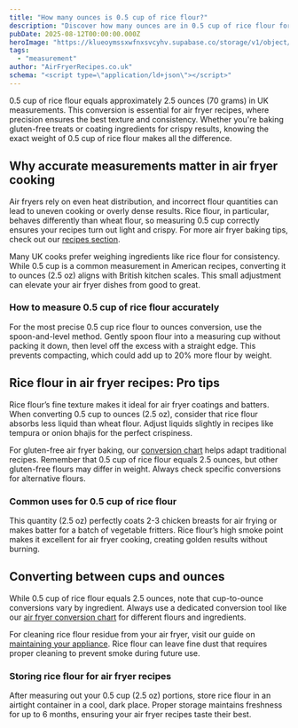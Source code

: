 ```yaml
---
title: "How many ounces is 0.5 cup of rice flour?"
description: "Discover how many ounces are in 0.5 cup of rice flour for perfect air fryer baking. Get accurate UK conversions and tips for flawless recipes."
pubDate: 2025-08-12T00:00:00.000Z
heroImage: "https://klueoymssxwfnxsvcyhv.supabase.co/storage/v1/object/public/md/how-many-ounces-is-0-5-cup-of-rice-flour-2327953a.webp"
tags:
  - "measurement"
author: "AirFryerRecipes.co.uk"
schema: "<script type=\"application/ld+json\"></script>"
---
```


<p>0.5 cup of rice flour equals approximately 2.5 ounces (70 grams) in UK measurements. This conversion is essential for air fryer recipes, where precision ensures the best texture and consistency. Whether you're baking gluten-free treats or coating ingredients for crispy results, knowing the exact weight of 0.5 cup of rice flour makes all the difference.</p>  

<h2>Why accurate measurements matter in air fryer cooking</h2>  
<p>Air fryers rely on even heat distribution, and incorrect flour quantities can lead to uneven cooking or overly dense results. Rice flour, in particular, behaves differently than wheat flour, so measuring 0.5 cup correctly ensures your recipes turn out light and crispy. For more air fryer baking tips, check out our <a href=https://www.airfryerrecipe.co.uk/recipes>recipes section</a>.</p>  

<p>Many UK cooks prefer weighing ingredients like rice flour for consistency. While 0.5 cup is a common measurement in American recipes, converting it to ounces (2.5 oz) aligns with British kitchen scales. This small adjustment can elevate your air fryer dishes from good to great.</p>  

<h3>How to measure 0.5 cup of rice flour accurately</h3>  
<p>For the most precise 0.5 cup rice flour to ounces conversion, use the spoon-and-level method. Gently spoon flour into a measuring cup without packing it down, then level off the excess with a straight edge. This prevents compacting, which could add up to 20% more flour by weight.</p>  

<h2>Rice flour in air fryer recipes: Pro tips</h2>  
<p>Rice flour’s fine texture makes it ideal for air fryer coatings and batters. When converting 0.5 cup to ounces (2.5 oz), consider that rice flour absorbs less liquid than wheat flour. Adjust liquids slightly in recipes like tempura or onion bhajis for the perfect crispiness.</p>  

<p>For gluten-free air fryer baking, our <a href=https://www.airfryerrecipe.co.uk/air-fryer-conversion-chart>conversion chart</a> helps adapt traditional recipes. Remember that 0.5 cup of rice flour equals 2.5 ounces, but other gluten-free flours may differ in weight. Always check specific conversions for alternative flours.</p>  

<h3>Common uses for 0.5 cup of rice flour</h3>  
<p>This quantity (2.5 oz) perfectly coats 2-3 chicken breasts for air frying or makes batter for a batch of vegetable fritters. Rice flour’s high smoke point makes it excellent for air fryer cooking, creating golden results without burning.</p>  

<h2>Converting between cups and ounces</h2>  
<p>While 0.5 cup of rice flour equals 2.5 ounces, note that cup-to-ounce conversions vary by ingredient. Always use a dedicated conversion tool like our <a href=https://www.airfryerrecipe.co.uk/air-fryer-conversion-chart>air fryer conversion chart</a> for different flours and ingredients.</p>  

<p>For cleaning rice flour residue from your air fryer, visit our guide on <a href=https://www.airfryerrecipe.co.uk/air-fryer-cleaner>maintaining your appliance</a>. Rice flour can leave fine dust that requires proper cleaning to prevent smoke during future use.</p>  

<h3>Storing rice flour for air fryer recipes</h3>  
<p>After measuring out your 0.5 cup (2.5 oz) portions, store rice flour in an airtight container in a cool, dark place. Proper storage maintains freshness for up to 6 months, ensuring your air fryer recipes taste their best.</p>